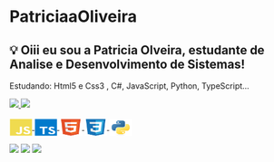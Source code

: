 # PatriciaaOliveira
## 💡 Oiii eu sou a Patricia Olveira, estudante de Analise e Desenvolvimento de Sistemas!
Estudando: Html5 e Css3 , C#, JavaScript, Python, TypeScript...

<div>
  <a href="htpps://github.com/PatriiciaaOliveira">
  <img height="180em" src="https://github-readme-stats.vercel.app/api?username=patriciaaoliveira&theme=omni&show_icons=true)"/>
  <img height="180em" src="https://github-readme-stats.vercel.app/api/top-langs/?username=patriciaaoliveira&theme=omni&show_icons=true)"/> 
</div>
    
<div style="display: inline_block"><br>
  <img align="center" alt="Patricia-Js" height="30" width="40" src="https://raw.githubusercontent.com/devicons/devicon/master/icons/javascript/javascript-plain.svg">
  <img align="center" alt="Patricia-Ts" height="30" width="40" src="https://raw.githubusercontent.com/devicons/devicon/master/icons/typescript/typescript-plain.svg">
  <img align="center" alt="patricia-HTML" height="30" width="40" src="https://raw.githubusercontent.com/devicons/devicon/master/icons/html5/html5-original.svg">
  <img align="center" alt="Patricia-CSS" height="30" width="40" src="https://raw.githubusercontent.com/devicons/devicon/master/icons/css3/css3-original.svg">
  <img align="center" alt="Patricia-Python" height="30" width="40" src="https://raw.githubusercontent.com/devicons/devicon/master/icons/python/python-original.svg">
  
</div>

<div> 
  
  <a href="https://instagram.com/https://www.instagram.com/patriciaholiveira30/" target="_blank"><img src="https://img.shields.io/badge/-Instagram-%23E4405F?style=for-the-badge&logo=instagram&logoColor=white" target="_blank"></a>
  <a href = "mailto:patriciaholiveira30@gmail.com"><img src="https://img.shields.io/badge/-Gmail-%23333?style=for-the-badge&logo=gmail&logoColor=white" target="_blank"></a>
  <a href="https://www.linkedin.com/in/patricia-oliveira-b05545261/" target="_blank"><img src="https://img.shields.io/badge/-LinkedIn-%230077B5?style=for-the-badge&logo=linkedin&logoColor=white" target="_blank"></a> 
  
</div>
